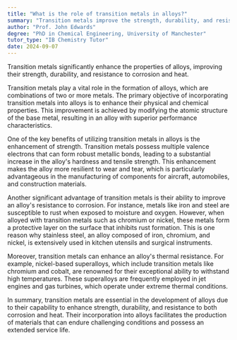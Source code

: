 ```yaml
---
title: "What is the role of transition metals in alloys?"
summary: "Transition metals improve the strength, durability, and resistance to corrosion and heat in alloys, making them essential for enhancing material performance in various applications."
author: "Prof. John Edwards"
degree: "PhD in Chemical Engineering, University of Manchester"
tutor_type: "IB Chemistry Tutor"
date: 2024-09-07
---
```


Transition metals significantly enhance the properties of alloys, improving their strength, durability, and resistance to corrosion and heat.

Transition metals play a vital role in the formation of alloys, which are combinations of two or more metals. The primary objective of incorporating transition metals into alloys is to enhance their physical and chemical properties. This improvement is achieved by modifying the atomic structure of the base metal, resulting in an alloy with superior performance characteristics.

One of the key benefits of utilizing transition metals in alloys is the enhancement of strength. Transition metals possess multiple valence electrons that can form robust metallic bonds, leading to a substantial increase in the alloy's hardness and tensile strength. This enhancement makes the alloy more resilient to wear and tear, which is particularly advantageous in the manufacturing of components for aircraft, automobiles, and construction materials.

Another significant advantage of transition metals is their ability to improve an alloy's resistance to corrosion. For instance, metals like iron and steel are susceptible to rust when exposed to moisture and oxygen. However, when alloyed with transition metals such as chromium or nickel, these metals form a protective layer on the surface that inhibits rust formation. This is one reason why stainless steel, an alloy composed of iron, chromium, and nickel, is extensively used in kitchen utensils and surgical instruments.

Moreover, transition metals can enhance an alloy's thermal resistance. For example, nickel-based superalloys, which include transition metals like chromium and cobalt, are renowned for their exceptional ability to withstand high temperatures. These superalloys are frequently employed in jet engines and gas turbines, which operate under extreme thermal conditions.

In summary, transition metals are essential in the development of alloys due to their capability to enhance strength, durability, and resistance to both corrosion and heat. Their incorporation into alloys facilitates the production of materials that can endure challenging conditions and possess an extended service life.
    